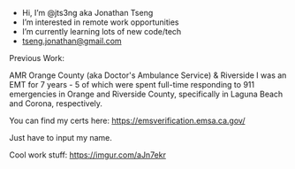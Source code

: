 - Hi, I’m @jts3ng aka Jonathan Tseng
- I’m interested in remote work opportunities
- I’m currently learning lots of new code/tech
- tseng.jonathan@gmail.com

Previous Work:

AMR Orange County (aka Doctor's Ambulance Service) & Riverside
I was an EMT for 7 years - 5 of which were spent full-time responding to 911 emergencies in Orange and Riverside County, specifically in Laguna Beach and Corona, respectively.

You can find my certs here: https://emsverification.emsa.ca.gov/

Just have to input my name.

Cool work stuff:
https://imgur.com/aJn7ekr
